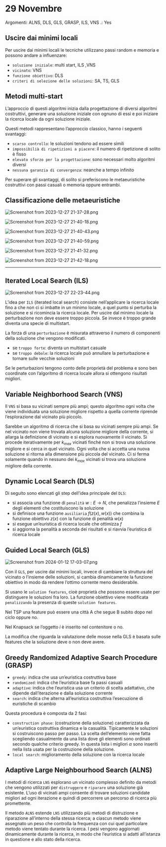 # 29 Novembre

Argomenti: ALNS, DLS, GLS, GRASP, ILS, VNS
.: Yes

## Uscire dai minimi locali

Per uscire dai minimi locali le tecniche utilizzano passi random e memoria e possono andare a influenzare:

- `soluzione iniziale`: multi start, ILS ,VNS
- `vicinato`: VNS
- `funzione obiettivo`: DLS
- `criteri di selezione delle soluzioni`: SA, TS, GLS

## Metodi multi-start

L’approccio di questi algoritmi inizia dalla progettazione di diversi algoritmi costruttivi, generare una soluzione iniziale con ognuno di essi e poi iniziare la ricerca locale da ogni soluzione iniziale.

Questi metodi rappresentano l’approccio classico, hanno i seguenti svantaggi:

- `scarso controllo`: le soluzioni tendono ad essere simili
- `impossibilià di ripetizioni a piacere`: il numero di ripetizione di solito è fisso
- `elevato sforzo per la progettazione`: sono necessari molto algoritmi diversi
- `nessuna garanzia di convergenza`: neanche a tempo infinito

Per superare gli svantaggi, di solito si preferiscono le metaeuristiche costruttivi con passi casuali o memoria oppure entrambi.

## Classificazione delle metaeuristiche

![Screenshot from 2023-12-27 21-37-28.png](Screenshot_from_2023-12-27_21-37-28.png)

![Screenshot from 2023-12-27 21-40-18.png](Screenshot_from_2023-12-27_21-40-18.png)

![Screenshot from 2023-12-27 21-40-43.png](Screenshot_from_2023-12-27_21-40-43.png)

![Screenshot from 2023-12-27 21-40-59.png](Screenshot_from_2023-12-27_21-40-59.png)

![Screenshot from 2023-12-27 21-41-32.png](Screenshot_from_2023-12-27_21-41-32.png)

![Screenshot from 2023-12-27 21-42-18.png](Screenshot_from_2023-12-27_21-42-18.png)

---

## Iterated Local Search (ILS)

![Screenshot from 2023-12-27 22-23-44.png](Screenshot_from_2023-12-27_22-23-44.png)

L’idea per `ILS` (iterated local search) consiste nell’applicare la ricerca locale fino a che non ci si imbatte in un minimo locale, a quel punto si perturba la soluzione e si ricomincia la ricerca locale. Per uscire dal minimo locale la perturbazione non deve essere troppo piccola. Se invece è troppo grande diventa una specie di multistart.

La forza di una `perturbazione` è misurata attraverso il numero di componenti della soluzione che vengono modificati.

- se `troppo forte`: diventa un multistart casuale
- se `troppo debole`: la ricerca locale può annullare la perturbazione e tornare sulle vecchie soluzioni

Se le perturbazioni tengono conto delle proprietà del problema e sono ben coordinate con l’algoritmo di ricerca locale allora si ottengono risultati migliori.

## Variable Neighborhood Search (VNS)

Il `VNS` si basa su vicinati sempre più ampi; questo algoritmo ogni volta che viene individuata una soluzione migliore rispetto a quella corrente riprende l’esplorazione dal vicinato più piccolo.

Sarebbe un algoritmo di ricerca che si basa su vicinati sempre più ampi. Se nel vicinato non viene trovata alcuna soluzione migliore della corrente, si allarga la definizione di vicinato e si esplora nuovamente il vicinato. Si procede iterativamente per $k_{max}$ vicinati finché non si trova una soluzione migliore e si cerca in quel vicinato. Ogni volta che si accetta una nuova soluzione si ritorna alla dimensione più piccola del vicinato. Ci si ferma solamente quando in nessuno dei $k_{max}$ vicinati si trova una soluzione migliore della corrente.

## Dynamic Local Search (DLS)

Di seguito sono elencati gli step dell’idea principale del `DLS`:

- si associa una funzione di `penalità` $w:E\rightarrow N$, che penalizza l’insieme $E$ degli elementi che costituiscono la soluzione
- si definisce una funzione `ausiliaria` $f(z(x),w(x))$ che combina la funzione obiettivo $z(x)$ con la funzione di penalità $w(x)$
- si esegue un’euristica di ricerca locale che ottimizza $f$
- si aggiorna la penalità a seconda dei risultati e si riavvia l’euristica di ricerca locale

## Guided Local Search (GLS)

![Screenshot from 2024-01-12 17-03-07.png](Screenshot_from_2024-01-12_17-03-07.png)

Con il `GLS`, per uscire dai minimi locali, invece di cambiare la struttura del vicinato o l’insieme delle soluzioni, si cambia dinamicamente la funzione obiettivo in modo da rendere l’ottimo corrente meno desiderabile.

Si usano le `solution features`, cioè proprietà che possono essere usate per distinguere le soluzioni fra loro. La funzione obiettivo viene modificata `penalizzando` la presenza di queste `solution features`.

Nel TSP una feature può essere una città A che segue B subito dopo nel ciclo oppure no.

Nel Knapsack se l’oggetto $i$ è inserito nel contenitore o no.

La modifica che riguarda la valutazione delle mosse nella GLS è basata sulle features che la soluzione deve o non deve avere.

## Greedy Randomized Adaptive Search Procedure (GRASP)

- `greedy`: indica che usa un’euristica costruttiva base
- `randomized`: indica che l’euristica base fa passi casuali
- `adaptive`: indica che l’euristica usa un criterio di scelta adattativo, che dipende dall’iterazione e dalla soluzione corrente
- `search`: indica che alterna all’euristica costruttiva l’esecuzione di euristiche di scambio

Questa procedura è composta da 2 fasi:

- `construction phase`: (costruzione della soluzione) caratterizzata da un’euristica costruttiva dinamica e la casualità. Tipicamente le soluzioni si costruiscono passo per passo. La scelta dell’elemento viene fatta scegliendo casualmente da una lista dove gli elementi sono ordinati secondo qualche criterio greedy. In questa lista i migliori $\alpha$ sono inseriti nella lista usata per la costruzione della soluzione.
- `local search`: miglioramento della soluzione con la ricerca locale

## Adaptive Large Neighbourhood Search (ALNS)

 I metodi di ricerca `LNS` esplorano un vicinato complesso definito da metodi che vengono utilizzati per `distruggere` e `riparare` una soluzione già esistente. L’uso di vicinati ampi consente di trovare soluzioni candidate migliori ad ogni iterazione e quindi di percorrere un percorso di ricerca più promettente.

Il metodo `ALNS` estende `LNS` utilizzando più metodi di distruzione e riparazione all’interno della stessa ricerca; a ciascun metodo viene assegnato un peso che controlla la frequenza con cui quel particolare metodo viene tentato durante la ricerca. I pesi vengono aggiornati dinamicamente durante la ricerca, in modo che l’euristica si adatti all’istanza in questione e allo stato della ricerca.